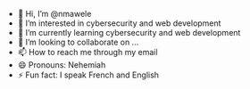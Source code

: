 - 👋 Hi, I’m @nmawele
- 👀 I’m interested in cybersecurity and web development 
- 🌱 I’m currently learning cybersecurity and web development
- 💞️ I’m looking to collaborate on ...
- 📫 How to reach me through my email  
- 😄 Pronouns: Nehemiah
- ⚡ Fun fact: I speak French and English  

<!---
nmawele/nmawele is a ✨ special ✨ repository because its `README.md` (this file) appears on your GitHub profile.
You can click the Preview link to take a look at your changes.
--->
